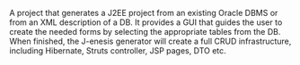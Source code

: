 A project that generates a J2EE project from an existing Oracle DBMS or from an XML description of a DB. It provides a GUI that guides the user to create the needed forms by selecting the appropriate tables from the DB. When finished, the J-enesis generator will create a full CRUD infrastructure, including Hibernate, Struts controller, JSP pages, DTO etc.